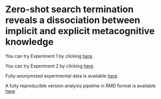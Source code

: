 # Zero-shot search termination reveals a dissociation between implicit and explicit metacognitive knowledge


You can try Experiment 1 by clicking [here](https://matanmazor.github.io/termination/experiments/demos/exp1/).

You can try Experiment 2 by clicking [here](https://matanmazor.github.io/termination/experiments/demos/exp2/).

Fully-anonymized experimental data is available [here](https://github.com/matanmazor/termination/tree/main/experiments).

A fully reproducible version analysis pipeline in RMD format is available [here](https://github.com/matanmazor/termination/blob/main/docs/termination.rmd). 

